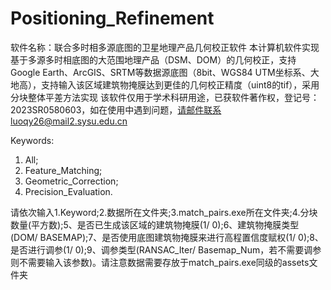 # Positioning_Refinement
软件名称：联合多时相多源底图的卫星地理产品几何校正软件
本计算机软件实现基于多源多时相底图的大范围地理产品（DSM、DOM）的几何校正，支持Google Earth、ArcGIS、SRTM等数据源底图（8bit、WGS84 UTM坐标系、大地高），支持输入该区域建筑物掩膜达到更佳的几何校正精度（uint8的tif），采用分块整体平差方法实现
该软件仅用于学术科研用途，已获软件著作权，登记号：2023SR0580603，如在使用中遇到问题，请邮件联系luoqy26@mail2.sysu.edu.cn

Keywords:
1. All;
2. Feature_Matching;
3. Geometric_Correction;
4. Precision_Evaluation.

请依次输入1.Keyword;2.数据所在文件夹;3.match_pairs.exe所在文件夹;4.分块数量(平方数);5、是否已生成该区域的建筑物掩膜(1/ 0);6、建筑物掩膜类型(DOM/ BASEMAP);7、是否使用底图建筑物掩膜来进行高程置信度赋权(1/ 0);8、是否进行调参(1/ 0);9、调参类型(RANSAC_Iter/ Basemap_Num，若不需要调参则不需要输入该参数)。请注意数据需要存放于match_pairs.exe同级的assets文件夹
